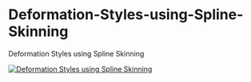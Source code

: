 # Deformation-Styles-using-Spline-Skinning
Deformation Styles using Spline Skinning

[![Deformation Styles using Spline Skinning](http://img.youtube.com/vi/QwTMAn7faW4/0.jpg)](http://www.youtube.com/watch?v=QwTMAn7faW4)
